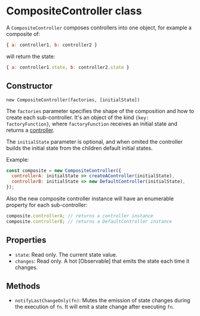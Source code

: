 # CompositeController class

A `CompositeController` composes controllers into one object, for example a
composite of:

```js
{ a: controller1, b: controller2 }
```

will return the state:

```js
{ a: controller1.state, b: controller2.state }
```

## Constructor

`new CompositeController(factories, [initialState])`

The `factories` parameter specifies the shape of the composition and how to
create each sub-controller. It's an object of the kind `{key: factoryFunction}`,
where `factoryFunction` receives an initial state and returns a [controller].

The `initialState` parameter is optional, and when omited the controller builds
the initial state from the children default initial states.

Example:

```js
const composite = new CompositeController({
  controllerA: initialState => createAController(initialState),
  controllerB: initialState => new DefaultController(initialState),
});
```

Also the new composite controller instance will have an enumerable property for
each sub-controller:

```js
composite.controllerA; // returns a controller instance
composite.controllerB; // returns a DefaultController instance
```

## Properties

- `state`: Read only. The current state value.
- `changes`: Read only. A hot [Observable] that emits the state each time it
  changes.

## Methods

- `notifyLastChangeOnly(fn)`: Mutes the emission of state changes during the
  execution of `fn`. It will emit a state change after executing `fn`.

[controller]: ../interface/Controller.md
